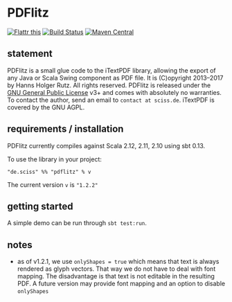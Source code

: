 # PDFlitz

[![Flattr this](http://api.flattr.com/button/flattr-badge-large.png)](https://flattr.com/submit/auto?user_id=sciss&url=https%3A%2F%2Fgithub.com%2FSciss%2FPDFlitz&title=PDFlitz%20Library&language=Scala&tags=github&category=software)
[![Build Status](https://travis-ci.org/Sciss/PDFlitz.svg?branch=master)](https://travis-ci.org/Sciss/PDFlitz)
[![Maven Central](https://maven-badges.herokuapp.com/maven-central/de.sciss/pdflitz_2.11/badge.svg)](https://maven-badges.herokuapp.com/maven-central/de.sciss/pdflitz_2.11)

## statement

PDFlitz is a small glue code to the iTextPDF library, allowing the export of any Java or Scala Swing component as PDF file. It is (C)opyright 2013&ndash;2017 by Hanns Holger Rutz. All rights reserved. PDFlitz is released under the [GNU General Public License](https://raw.github.com/Sciss/ScalaAudioFile/master/LICENSE) v3+ and comes with absolutely no warranties. To contact the author, send an email to `contact at sciss.de`. iTextPDF is covered by the GNU AGPL.

## requirements / installation

PDFlitz currently compiles against Scala 2.12, 2.11, 2.10 using sbt 0.13.

To use the library in your project:

    "de.sciss" %% "pdflitz" % v

The current version `v` is `"1.2.2"`

## getting started

A simple demo can be run through `sbt test:run`.

## notes

- as of v1.2.1, we use `onlyShapes = true` which means that text is always rendered as glyph vectors. That way we do not have to deal with font mapping. The disadvantage is that text is not editable in the resulting PDF. A future version may provide font mapping and an option to disable `onlyShapes`
